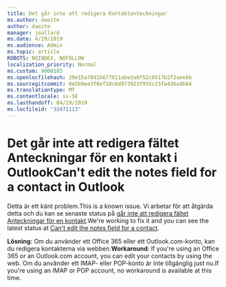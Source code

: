```yaml
---
title: Det går inte att redigera Kontaktanteckningar
ms.author: daeite
author: daeite
manager: joallard
ms.date: 4/29/2019
ms.audience: Admin
ms.topic: article
ROBOTS: NOINDEX, NOFOLLOW
localization_priority: Normal
ms.custom: 9000185
ms.openlocfilehash: 29e15a78d1b677011abe3a6f52c0517b2f2aee6b
ms.sourcegitcommit: 8e5b9ee3f8ef10c6d973923f955c23fa436adb84
ms.translationtype: MT
ms.contentlocale: sv-SE
ms.lasthandoff: 04/29/2019
ms.locfileid: "33471113"
---
```

# <a name="cant-edit-the-notes-field-for-a-contact-in-outlook"></a><span data-ttu-id="3e603-102">Det går inte att redigera fältet Anteckningar för en kontakt i Outlook</span><span class="sxs-lookup"><span data-stu-id="3e603-102">Can't edit the notes field for a contact in Outlook</span></span>

<span data-ttu-id="3e603-103">Detta är ett känt problem.</span><span class="sxs-lookup"><span data-stu-id="3e603-103">This is a known issue.</span></span> <span data-ttu-id="3e603-104">Vi arbetar för att åtgärda detta och du kan se senaste status på [går inte att redigera fältet Anteckningar för en kontakt](https://support.office.com/article/fb8394ce-04ce-48b5-bae4-be46f77f10fe).</span><span class="sxs-lookup"><span data-stu-id="3e603-104">We're working to fix it and you can see the latest status at [Can't edit the notes field for a contact](https://support.office.com/article/fb8394ce-04ce-48b5-bae4-be46f77f10fe).</span></span>

<span data-ttu-id="3e603-105">**Lösning**: Om du använder ett Office 365 eller ett Outlook.com-konto, kan du redigera kontakterna via webben.</span><span class="sxs-lookup"><span data-stu-id="3e603-105">**Workaround**: If you're using an Office 365 or an Outlook.com account, you can edit your contacts by using the web.</span></span> <span data-ttu-id="3e603-106">Om du använder ett IMAP- eller POP-konto är inte tillgänglig just nu.</span><span class="sxs-lookup"><span data-stu-id="3e603-106">If you're using an IMAP or POP account, no workaround is available at this time.</span></span>
